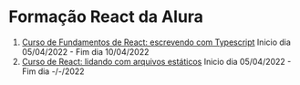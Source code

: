 # Formação React da Alura

1. [Curso de Fundamentos de React: escrevendo com Typescript](https://github.com/HenriqueCCdA/FormacaoReactAlura) Inicio dia 05/04/2022 - Fim dia 10/04/2022
2. [Curso de React: lidando com arquivos estáticos](https://github.com/HenriqueCCdA/FormacaoReactAlura) Inicio dia 05/04/2022 - Fim dia -/-/2022
